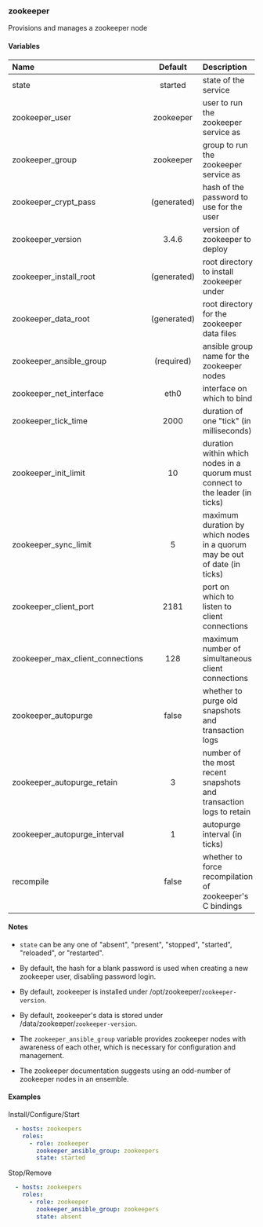 
### zookeeper
Provisions and manages a zookeeper node

#### Variables

|Name                            |Default        |Description                                                                  |
|:-------------------------------|:-------------:|:----------------------------------------------------------------------------|
|state                           |started        |state of the service                                                         |
|zookeeper_user                  |zookeeper      |user to run the zookeeper service as                                         |
|zookeeper_group                 |zookeeper      |group to run the zookeeper service as                                        |
|zookeeper_crypt_pass            |(generated)    |hash of the password to use for the user                                     |
|zookeeper_version               |3.4.6          |version of zookeeper to deploy                                               |
|zookeeper_install_root          |(generated)    |root directory to install zookeeper under                                    |
|zookeeper_data_root             |(generated)    |root directory for the zookeeper data files                                  |
|zookeeper_ansible_group         |(required)     |ansible group name for the zookeeper nodes                                   |
|zookeeper_net_interface         |eth0           |interface on which to bind                                                   |
|zookeeper_tick_time             |2000           |duration of one "tick" (in milliseconds)                                     |
|zookeeper_init_limit            |10             |duration within which nodes in a quorum must connect to the leader (in ticks)|
|zookeeper_sync_limit            |5              |maximum duration by which nodes in a quorum may be out of date (in ticks)    |
|zookeeper_client_port           |2181           |port on which to listen to client connections                                |
|zookeeper_max_client_connections|128            |maximum number of simultaneous client connections                            |
|zookeeper_autopurge             |false          |whether to purge old snapshots and transaction logs                          |
|zookeeper_autopurge_retain      |3              |number of the most recent snapshots and transaction logs to retain           |
|zookeeper_autopurge_interval    |1              |autopurge interval (in ticks)                                                |
|recompile                       |false          |whether to force recompilation of zookeeper's C bindings                     |

#### Notes

  - `state` can be any one of "absent", "present", "stopped", "started",
    "reloaded", or "restarted".

  - By default, the hash for a blank password is used when creating
    a new zookeeper user, disabling password login.

  - By default, zookeeper is installed under /opt/zookeeper/`zookeeper-version`.

  - By default, zookeeper's data is stored under
    /data/zookeeper/`zookeeper-version`.

  - The `zookeeper_ansible_group` variable provides zookeeper nodes with
    awareness of each other, which is necessary for configuration and
    management.

  - The zookeeper documentation suggests using an odd-number of zookeeper nodes
    in an ensemble.

#### Examples

Install/Configure/Start
```YAML
  - hosts: zookeepers
    roles:
      - role: zookeeper
        zookeeper_ansible_group: zookeepers
        state: started
```

Stop/Remove
```YAML
  - hosts: zookeepers
    roles:
      - role: zookeeper
        zookeeper_ansible_group: zookeepers
        state: absent
```

